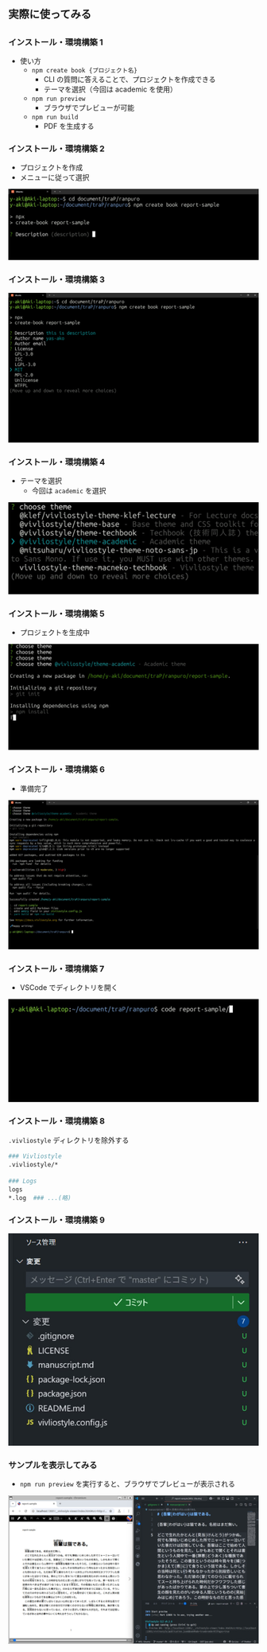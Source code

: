 ## 実際に使ってみる

##

### インストール・環境構築 1

- 使い方
  - `npm create book {プロジェクト名}`
    - CLI の質問に答えることで、プロジェクトを作成できる
    - テーマを選択（今回は academic を使用）
  - `npm run preview`
    - ブラウザでプレビューが可能
  - `npm run build`
    - PDF を生成する

### インストール・環境構築 2

- プロジェクトを作成
- メニューに従って選択

![](../assets/install/install_01.jpg)

<!-- <div class="horizontal-container"> -->
  <!-- <img src="../assets/install/install_01.jpg" style="display: block; margin-left: auto; margin-right: auto; height:70%; padding-block:0.5em;"> -->
<!-- </div> -->

### インストール・環境構築 3

![](../assets/install/install_02.jpg)

### インストール・環境構築 4

- テーマを選択
  - 今回は `academic` を選択

![](../assets/install/install_03.jpg)

### インストール・環境構築 5

- プロジェクトを生成中

![](../assets/install/install_04.jpg)

### インストール・環境構築 6

- 準備完了

![](../assets/install/install_05.jpg)

### インストール・環境構築 7

- VSCode でディレクトリを開く

![](../assets/install/install_06.jpg)

### インストール・環境構築 8

`.vivliostyle` ディレクトリを除外する

```bash title=.gitignore
### Vivliostyle
.vivliostyle/*

### Logs
logs
*.log  ### ...(略)
```

### インストール・環境構築 9

<!-- main ブランチではなく master ブランチになっているので注意 -->

![](../assets/install/install_08.jpg)

### サンプルを表示してみる

- `npm run preview` を実行すると、ブラウザでプレビューが表示される

![](../assets/install/install_09.jpg)

<!-- ### サンプルを出力してみる

（VSCodeでマークダウンを開き、ブラウザでプレビューをを開いている画像） -->